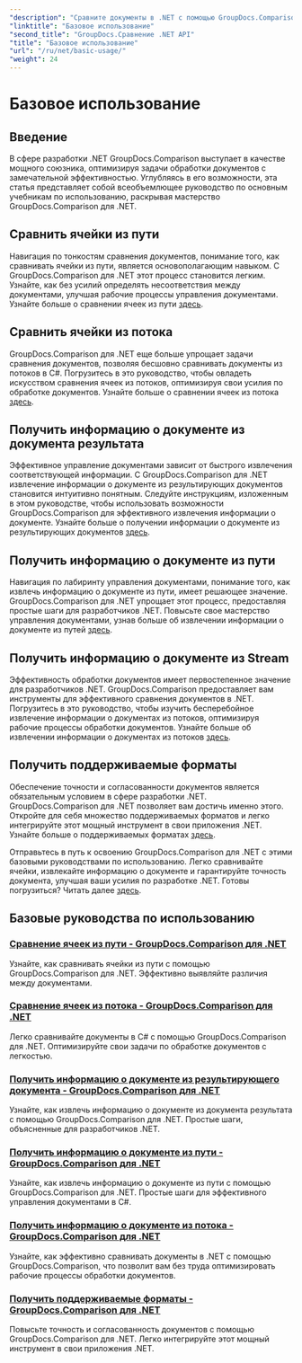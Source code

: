 ```yaml
---
"description": "Сравните документы в .NET с помощью GroupDocs.Comparison. Изучите базовые руководства по использованию, охватывающие сравнение ячеек, извлечение информации о документе и поддерживаемые форматы."
"linktitle": "Базовое использование"
"second_title": "GroupDocs.Сравнение .NET API"
"title": "Базовое использование"
"url": "/ru/net/basic-usage/"
"weight": 24
---
```


# Базовое использование

## Введение

В сфере разработки .NET GroupDocs.Comparison выступает в качестве мощного союзника, оптимизируя задачи обработки документов с замечательной эффективностью. Углубляясь в его возможности, эта статья представляет собой всеобъемлющее руководство по основным учебникам по использованию, раскрывая мастерство GroupDocs.Comparison для .NET.

## Сравнить ячейки из пути
Навигация по тонкостям сравнения документов, понимание того, как сравнивать ячейки из пути, является основополагающим навыком. С GroupDocs.Comparison для .NET этот процесс становится легким. Узнайте, как без усилий определять несоответствия между документами, улучшая рабочие процессы управления документами. Узнайте больше о сравнении ячеек из пути [здесь](./compare-cells-from-path/).

## Сравнить ячейки из потока
GroupDocs.Comparison для .NET еще больше упрощает задачи сравнения документов, позволяя бесшовно сравнивать документы из потоков в C#. Погрузитесь в это руководство, чтобы овладеть искусством сравнения ячеек из потоков, оптимизируя свои усилия по обработке документов. Узнайте больше о сравнении ячеек из потока [здесь](./compare-cells-from-stream/).

## Получить информацию о документе из документа результата
Эффективное управление документами зависит от быстрого извлечения соответствующей информации. С GroupDocs.Comparison для .NET извлечение информации о документе из результирующих документов становится интуитивно понятным. Следуйте инструкциям, изложенным в этом руководстве, чтобы использовать возможности GroupDocs.Comparison для эффективного извлечения информации о документе. Узнайте больше о получении информации о документе из результирующих документов [здесь](./get-document-info-from-result-document/).

## Получить информацию о документе из пути
Навигация по лабиринту управления документами, понимание того, как извлечь информацию о документе из пути, имеет решающее значение. GroupDocs.Comparison для .NET упрощает этот процесс, предоставляя простые шаги для разработчиков .NET. Повысьте свое мастерство управления документами, узнав больше об извлечении информации о документе из путей [здесь](./get-document-info-from-path/).

## Получить информацию о документе из Stream
Эффективность обработки документов имеет первостепенное значение для разработчиков .NET. GroupDocs.Comparison предоставляет вам инструменты для эффективного сравнения документов в .NET. Погрузитесь в это руководство, чтобы изучить бесперебойное извлечение информации о документах из потоков, оптимизируя рабочие процессы обработки документов. Узнайте больше об извлечении информации о документах из потоков [здесь](./get-document-info-from-stream/).

## Получить поддерживаемые форматы
Обеспечение точности и согласованности документов является обязательным условием в сфере разработки .NET. GroupDocs.Comparison для .NET позволяет вам достичь именно этого. Откройте для себя множество поддерживаемых форматов и легко интегрируйте этот мощный инструмент в свои приложения .NET. Узнайте больше о поддерживаемых форматах [здесь](./get-supported-formats/).

Отправьтесь в путь к освоению GroupDocs.Comparison для .NET с этими базовыми руководствами по использованию. Легко сравнивайте ячейки, извлекайте информацию о документе и гарантируйте точность документа, улучшая ваши усилия по разработке .NET. Готовы погрузиться? Читать далее [здесь](https://tutorials.groupdocs.com/comparison/net).
## Базовые руководства по использованию
### [Сравнение ячеек из пути - GroupDocs.Comparison для .NET](./compare-cells-from-path/)
Узнайте, как сравнивать ячейки из пути с помощью GroupDocs.Comparison для .NET. Эффективно выявляйте различия между документами.
### [Сравнение ячеек из потока - GroupDocs.Comparison для .NET](./compare-cells-from-stream/)
Легко сравнивайте документы в C# с помощью GroupDocs.Comparison для .NET. Оптимизируйте свои задачи по обработке документов с легкостью.
### [Получить информацию о документе из результирующего документа - GroupDocs.Comparison для .NET](./get-document-info-from-result-document/)
Узнайте, как извлечь информацию о документе из документа результата с помощью GroupDocs.Comparison для .NET. Простые шаги, объясненные для разработчиков .NET.
### [Получить информацию о документе из пути - GroupDocs.Comparison для .NET](./get-document-info-from-path/)
Узнайте, как извлечь информацию о документе из пути с помощью GroupDocs.Comparison для .NET. Простые шаги для эффективного управления документами в C#.
### [Получить информацию о документе из потока - GroupDocs.Comparison для .NET](./get-document-info-from-stream/)
Узнайте, как эффективно сравнивать документы в .NET с помощью GroupDocs.Comparison, что позволит вам без труда оптимизировать рабочие процессы обработки документов.
### [Получить поддерживаемые форматы - GroupDocs.Comparison для .NET](./get-supported-formats/)
Повысьте точность и согласованность документов с помощью GroupDocs.Comparison для .NET. Легко интегрируйте этот мощный инструмент в свои приложения .NET.